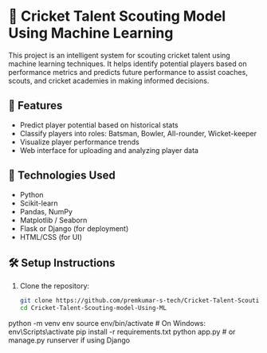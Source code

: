 # 🏏 Cricket Talent Scouting Model Using Machine Learning

This project is an intelligent system for scouting cricket talent using machine learning techniques. It helps identify potential players based on performance metrics and predicts future performance to assist coaches, scouts, and cricket academies in making informed decisions.

## 🚀 Features

- Predict player potential based on historical stats
- Classify players into roles: Batsman, Bowler, All-rounder, Wicket-keeper
- Visualize player performance trends
- Web interface for uploading and analyzing player data

## 🧠 Technologies Used

- Python
- Scikit-learn
- Pandas, NumPy
- Matplotlib / Seaborn
- Flask or Django (for deployment)
- HTML/CSS (for UI)

## 🛠 Setup Instructions

1. Clone the repository:
   ```bash
   git clone https://github.com/premkumar-s-tech/Cricket-Talent-Scouting-model-Using-ML.git
   cd Cricket-Talent-Scouting-model-Using-ML
python -m venv env
source env/bin/activate  # On Windows: env\Scripts\activate
pip install -r requirements.txt
python app.py  # or manage.py runserver if using Django
